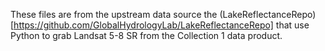 These files are from the upstream data source the (LakeReflectanceRepo)[https://github.com/GlobalHydrologyLab/LakeReflectanceRepo] that use Python to grab Landsat 5-8 SR from the Collection 1 data product.
